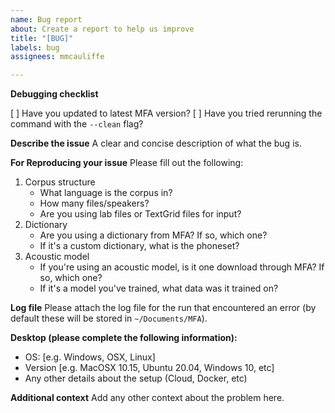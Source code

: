 ```yaml
---
name: Bug report
about: Create a report to help us improve
title: "[BUG]"
labels: bug
assignees: mmcauliffe

---
```


**Debugging checklist**

[ ] Have you updated to latest MFA version?
[ ] Have you tried rerunning the command with the `--clean` flag?

**Describe the issue**
A clear and concise description of what the bug is.

**For Reproducing your issue**
Please fill out the following:

1. Corpus structure
   * What language is the corpus in?
   * How many files/speakers?
   * Are you using lab files or TextGrid files for input?
2. Dictionary
   * Are you using a dictionary from MFA? If so, which one?
   * If it's a custom dictionary, what is the phoneset?
3. Acoustic model
   * If you're using an acoustic model, is it one download through MFA? If so, which one?
   * If it's a model you've trained, what data was it trained on?

**Log file**
Please attach the log file for the run that encountered an error (by default these will be stored in `~/Documents/MFA`).

**Desktop (please complete the following information):**
 - OS: [e.g. Windows, OSX, Linux]
 - Version [e.g. MacOSX 10.15, Ubuntu 20.04, Windows 10, etc]
 - Any other details about the setup (Cloud, Docker, etc)

**Additional context**
Add any other context about the problem here.
